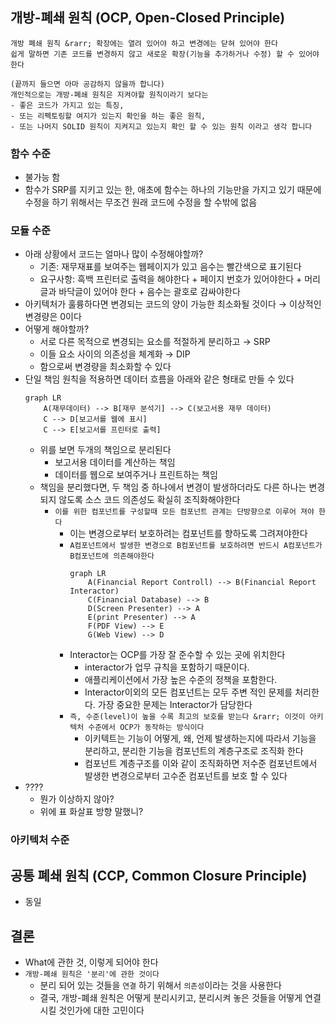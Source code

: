 ## 개방-폐쇄 원칙 (OCP, Open-Closed Principle)

```
개방 폐쇄 원칙 &rarr; 확장에는 열려 있어야 하고 변경에는 닫혀 있어야 한다
쉽게 말하면 기존 코드를 변경하지 않고 새로운 확장(기능을 추가하거나 수정) 할 수 있어야 한다

(끝까지 들으면 아마 공감하지 않을까 합니다)
개인적으로는 개방-폐쇄 원칙은 지켜야할 원칙이라기 보다는
- 좋은 코드가 가지고 있는 특징,
- 또는 리펙토링할 여지가 있는지 확인을 하는 좋은 원칙,
- 또는 나머지 SOLID 원칙이 지켜지고 있는지 확인 할 수 있는 원칙 이라고 생각 합니다
```

### 함수 수준

- 불가능 함
- 함수가 SRP를 지키고 있는 한, 애초에 함수는 하나의 기능만을 가지고 있기 때문에 수정을 하기 위해서는 무조건 원래 코드에 수정을 할 수밖에 없음

### 모듈 수준

- 아래 상황에서 코드는 얼마나 많이 수정해야할까?
    - 기존: 재무재표를 보여주는 웹페이지가 있고 음수는 빨간색으로 표기된다
    - 요구사항: 흑백 프린터로 출력을 해야한다 + 페이지 번호가 있어야한다 + 머리글과 바닥글이 있어야 한다 + 음수는 괄호로 감싸야한다
- 아키텍처가 훌륭하다면 변경되는 코드의 양이 가능한 최소화될 것이다 &rarr; 이상적인 변경량은 0이다
- 어떻게 해야할까?
    - 서로 다른 목적으로 변경되는 요소를 적절하게 분리하고 &rarr; SRP
    - 이들 요소 사이의 의존성을 체계화 &rarr; DIP
    - 함으로써 변경량을 최소화할 수 있다
- 단일 책임 원칙을 적용하면 데이터 흐름을 아래와 같은 형태로 만들 수 있다
  ```mermaid
  graph LR
      A(재무데이터) --> B[재무 분석기] --> C(보고서용 재무 데이터)
      C --> D[보고서를 웹에 표시]
      C --> E[보고서를 프린터로 출력]
  
  ```
    - 위를 보면 두개의 책임으로 분리된다
        - 보고서용 데이터를 계산하는 책임
        - 데이터를 웹으로 보여주거나 프린트하는 책임
    - 책임을 분리했다면, 두 책임 중 하나에서 변경이 발생하더라도 다른 하나는 변경되지 않도록 소스 코드 의존성도 확실히 조직화해야한다
        - `이를 위한 컴포넌트를 구성할때 모든 컴포넌트 관계는 단방향으로 이루어 져야 한다`
            - 이는 변경으로부터 보호하려는 컴포넌트를 향하도록 그려져야한다
            - `A컴포넌트에서 발생한 변경으로 B컴포넌트를 보호하려면 반드시 A컴포넌트가 B컴포넌트에 의존해야한다`
                ```mermaid
                graph LR
                    A(Financial Report Controll) --> B(Financial Report Interactor)
                    C(Financial Database) --> B
                    D(Screen Presenter) --> A
                    E(print Presenter) --> A
                    F(PDF View) --> E
                    G(Web View) --> D
                ```
            - Interactor는 OCP를 가장 잘 준수할 수 있는 곳에 위치한다
                - interactor가 업무 규칙을 포함하기 때문이다.
                - 애플리케이션에서 가장 높은 수준의 정책을 포함한다.
                - Interactor이외의 모든 컴포넌트는 모두 주변 적인 문제를 처리한다. 가장 중요한 문제는 Interactor가 담당한다
            - `즉, 수준(level)이 높을 수록 최고의 보호를 받는다 &rarr; 이것이 아키텍처 수준에서 OCP가 동작하는 방식이다`
                - 이키텍트는 기능이 어떻게, 왜, 언제 발생하는지에 따라서 기능을 분리하고, 분리한 기능을 컴포넌트의 계층구조로 조직화 한다
                - 컴포넌트 계층구조를 이와 같이 조직화하면 저수준 컴포넌트에서 발생한 변경으로부터 고수준 컴포넌트를 보호 할 수 있다
- ????
    - 뭔가 이상하지 않아?
    - 위에 표 화살표 방향 말했니?

### 아키텍처 수준

## 공통 폐쇄 원칙 (CCP, Common Closure Principle)

- 동일

## 결론

- What에 관한 것, 이렇게 되어야 한다
- `개방-폐쇄 원칙은 '분리'에 관한 것이다`
    - 분리 되어 있는 것들을 `연결` 하기 위해서 `의존성`이라는 것을 사용한다
    - 결국, 개방-폐쇄 원칙은 어떻게 분리시키고, 분리시켜 놓은 것들을 어떻게 연결시킬 것인가에 대한 고민이다 